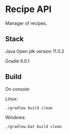 # Recipe API

Manager of recipes.

## Stack

Java Open jdk version 11.0.2

Gradle 6.0.1

## Build 

On console:

*Linux:*

`./gradlew build clean`

*Windows:*

`./gradlew.bat build clean`
